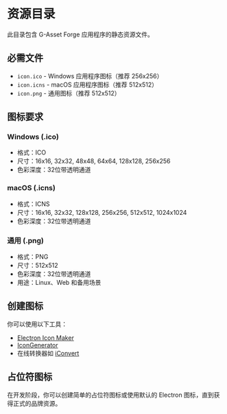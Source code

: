 # 资源目录

此目录包含 G-Asset Forge 应用程序的静态资源文件。

## 必需文件

- `icon.ico` - Windows 应用程序图标（推荐 256x256）
- `icon.icns` - macOS 应用程序图标（推荐 512x512）
- `icon.png` - 通用图标（推荐 512x512）

## 图标要求

### Windows (.ico)

- 格式：ICO
- 尺寸：16x16, 32x32, 48x48, 64x64, 128x128, 256x256
- 色彩深度：32位带透明通道

### macOS (.icns)

- 格式：ICNS
- 尺寸：16x16, 32x32, 128x128, 256x256, 512x512, 1024x1024
- 色彩深度：32位带透明通道

### 通用 (.png)

- 格式：PNG
- 尺寸：512x512
- 色彩深度：32位带透明通道
- 用途：Linux、Web 和备用场景

## 创建图标

你可以使用以下工具：

- [Electron Icon Maker](https://github.com/jaretburkett/electron-icon-maker)
- [IconGenerator](https://github.com/onmyway133/IconGenerator)
- 在线转换器如 [iConvert](https://iconverticons.com/)

## 占位符图标

在开发阶段，你可以创建简单的占位符图标或使用默认的 Electron 图标，直到获得正式的品牌资源。
